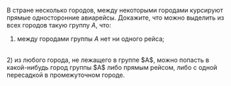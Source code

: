 В стране несколько городов, между некоторыми городами курсируют
прямые односторонние авиарейсы. Докажите, что можно выделить из всех
городов такую группу $A$, что:
<br>
1) между городами группы $A$ нет ни одного рейса;
<br>
2) из любого города, не лежащего в группе $A$, можно попасть в
какой-нибудь город группы $A$ либо прямым рейсом, либо с одной пересадкой
в промежуточном городе.